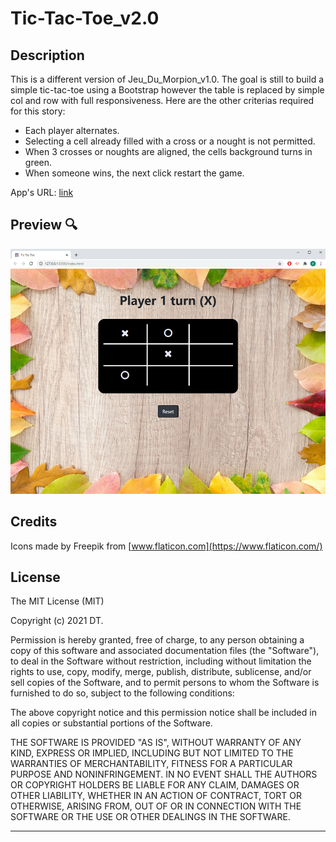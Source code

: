 # Tic-Tac-Toe_v2.0


## Description 

This is a different version of Jeu_Du_Morpion_v1.0. The goal is still to build a simple tic-tac-toe using a Bootstrap however the table is replaced by simple col and row with full responsiveness. 
Here are the other criterias required for this story:    
 - Each player alternates.    
 - Selecting a cell already filled with a cross or a nought is not permitted.  
 - When 3 crosses or noughts are aligned, the cells background turns in green.  
 - When someone wins, the next click restart the game.    

App's URL: [link]

## Preview :mag:

![Jeu_Du_Morpion](./assets/images/Preview.png)  


## Credits
 
Icons made by Freepik from [www.flaticon.com](https://www.flaticon.com/)


## License
The MIT License (MIT)

Copyright (c) 2021 DT.

Permission is hereby granted, free of charge, to any person obtaining a copy of this software and associated documentation files (the "Software"), to deal in the Software without restriction, including without limitation the rights to use, copy, modify, merge, publish, distribute, sublicense, and/or sell copies of the Software, and to permit persons to whom the Software is furnished to do so, subject to the following conditions:  

The above copyright notice and this permission notice shall be included in all copies or substantial portions of the Software.  

THE SOFTWARE IS PROVIDED "AS IS", WITHOUT WARRANTY OF ANY KIND, EXPRESS OR IMPLIED, INCLUDING BUT NOT LIMITED TO THE WARRANTIES OF MERCHANTABILITY, FITNESS FOR A PARTICULAR PURPOSE AND NONINFRINGEMENT. IN NO EVENT SHALL THE AUTHORS OR COPYRIGHT HOLDERS BE LIABLE FOR ANY CLAIM, DAMAGES OR OTHER LIABILITY, WHETHER IN AN ACTION OF CONTRACT, TORT OR OTHERWISE, ARISING FROM, OUT OF OR IN
CONNECTION WITH THE SOFTWARE OR THE USE OR OTHER DEALINGS IN THE SOFTWARE.  

---
[link]: https://delph-sunny.github.io/Tic-Tac-Toe_v2.0/
